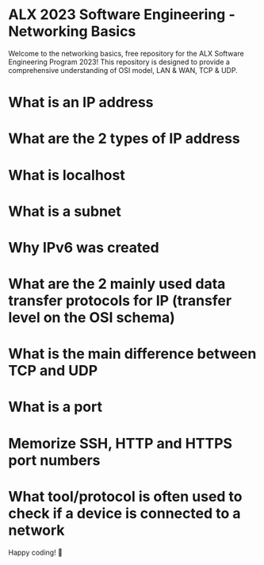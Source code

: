 # ALX 2023 Software Engineering - Networking Basics

Welcome to the networking basics, free repository for the ALX Software Engineering Program 2023! This repository is designed to provide a comprehensive understanding of OSI model, LAN & WAN, TCP & UDP.

# What is an IP address
# What are the 2 types of IP address
# What is localhost
# What is a subnet
# Why IPv6 was created

# What are the 2 mainly used data transfer protocols for IP (transfer level on the OSI schema)
# What is the main difference between TCP and UDP
# What is a port
# Memorize SSH, HTTP and HTTPS port numbers
# What tool/protocol is often used to check if a device is connected to a network

Happy coding! 🚀